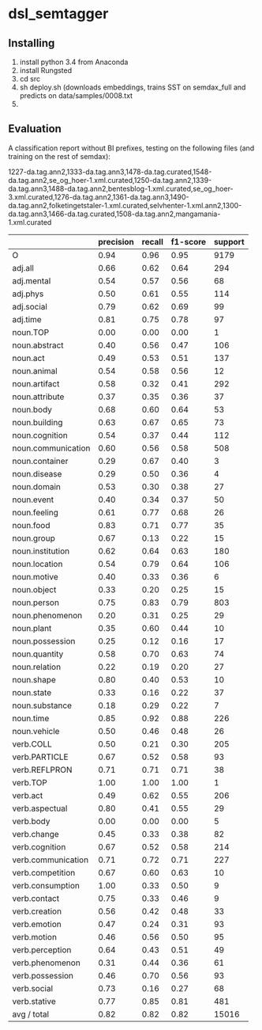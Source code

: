 # dsl_semtagger
## Installing
1. install python 3.4 from Anaconda
2. install Rungsted 
3. cd src
4. sh deploy.sh (downloads embeddings, trains SST on semdax_full and predicts on data/samples/0008.txt
5. 

## Evaluation
A classification report without BI prefixes, testing on the following files (and training on the rest of semdax):

1227-da.tag.ann2,1333-da.tag.ann3,1478-da.tag.curated,1548-da.tag.ann2,se_og_hoer-1.xml.curated,1250-da.tag.ann2,1339-da.tag.ann3,1488-da.tag.ann2,bentesblog-1.xml.curated,se_og_hoer-3.xml.curated,1276-da.tag.ann2,1361-da.tag.ann3,1490-da.tag.ann2,folketingetstaler-1.xml.curated,selvhenter-1.xml.ann2,1300-da.tag.ann3,1466-da.tag.curated,1508-da.tag.ann2,mangamania-1.xml.curated


| |precision| recall| f1-score| support|
|---|---|---|---|---|
| O| 0.94| 0.96| 0.95| 9179|
| adj.all| 0.66| 0.62| 0.64| 294|
| adj.mental| 0.54| 0.57| 0.56| 68|
| adj.phys| 0.50| 0.61| 0.55| 114|
| adj.social| 0.79| 0.62| 0.69| 99|
| adj.time| 0.81| 0.75| 0.78| 97|
| noun.TOP| 0.00| 0.00| 0.00| 1|
|noun.abstract| 0.40| 0.56| 0.47| 106|
| noun.act| 0.49| 0.53| 0.51| 137|
|noun.animal| 0.54| 0.58| 0.56| 12|
|noun.artifact| 0.58| 0.32| 0.41| 292|
|noun.attribute| 0.37| 0.35| 0.36| 37|
| noun.body| 0.68| 0.60| 0.64| 53|
|noun.building| 0.63| 0.67| 0.65| 73|
|noun.cognition| 0.54| 0.37| 0.44| 112|
|noun.communication| 0.60| 0.56| 0.58| 508|
|noun.container| 0.29| 0.67| 0.40| 3|
|noun.disease| 0.29| 0.50| 0.36| 4|
|noun.domain| 0.53| 0.30| 0.38| 27|
| noun.event| 0.40| 0.34| 0.37| 50|
|noun.feeling| 0.61| 0.77| 0.68| 26|
| noun.food| 0.83| 0.71| 0.77| 35|
| noun.group| 0.67| 0.13| 0.22| 15|
|noun.institution| 0.62| 0.64| 0.63| 180|
|noun.location| 0.54| 0.79| 0.64| 106|
|noun.motive| 0.40| 0.33| 0.36| 6|
|noun.object| 0.33| 0.20| 0.25| 15|
|noun.person| 0.75| 0.83| 0.79| 803|
|noun.phenomenon| 0.20| 0.31| 0.25| 29|
| noun.plant| 0.35| 0.60| 0.44| 10|
|noun.possession| 0.25| 0.12| 0.16| 17|
|noun.quantity| 0.58| 0.70| 0.63| 74|
|noun.relation| 0.22| 0.19| 0.20| 27|
| noun.shape| 0.80| 0.40| 0.53| 10|
| noun.state| 0.33| 0.16| 0.22| 37|
|noun.substance| 0.18| 0.29| 0.22| 7|
| noun.time| 0.85| 0.92| 0.88| 226|
|noun.vehicle| 0.50| 0.46| 0.48| 26|
| verb.COLL| 0.50| 0.21| 0.30| 205|
|verb.PARTICLE| 0.67| 0.52| 0.58| 93|
|verb.REFLPRON| 0.71| 0.71| 0.71| 38|
| verb.TOP| 1.00| 1.00| 1.00| 1|
| verb.act| 0.49| 0.62| 0.55| 206|
|verb.aspectual| 0.80| 0.41| 0.55| 29|
| verb.body| 0.00| 0.00| 0.00| 5|
|verb.change| 0.45| 0.33| 0.38| 82|
|verb.cognition| 0.67| 0.52| 0.58| 214|
|verb.communication| 0.71| 0.72| 0.71| 227|
|verb.competition| 0.67| 0.60| 0.63| 10|
|verb.consumption| 1.00| 0.33| 0.50| 9|
|verb.contact| 0.75| 0.33| 0.46| 9|
|verb.creation| 0.56| 0.42| 0.48| 33|
|verb.emotion| 0.47| 0.24| 0.31| 93|
|verb.motion| 0.46| 0.56| 0.50| 95|
|verb.perception| 0.64| 0.43| 0.51| 49|
|verb.phenomenon| 0.31| 0.44| 0.36| 61|
|verb.possession| 0.46| 0.70| 0.56| 93|
|verb.social| 0.73| 0.16| 0.27| 68|
|verb.stative| 0.77| 0.85| 0.81| 481|
|avg / total| 0.82| 0.82| 0.82| 15016|
